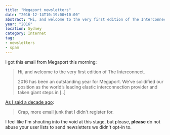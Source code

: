 ```yaml
---
title: "Megaport newsletters"
date: "2016-12-14T10:19:00+10:00"
abstract: "Hi, and welcome to the very first edition of The Interconnect... d'oh!"
year: "2016"
location: Sydney
category: Internet
tag:
- newsletters
- spam
---
```

I got this email from Megaport this morning:

> Hi, and welcome to the very first edition of The Interconnect.
> 
> 2016 has been an outstanding year for Megaport. We’ve solidified our 
> position as the world’s leading elastic interconnection provider and 
> taken giant steps in [..]

[As I said a decade ago]\:

> Crap, more email junk that I didn't register for.

I feel like I'm shouting into the void at this stage, but please, **please** do not abuse your user lists to send newsletters we didn't opt-in to.

[As I said a decade ago]: https://rubenerd.com/new-newsletters/

